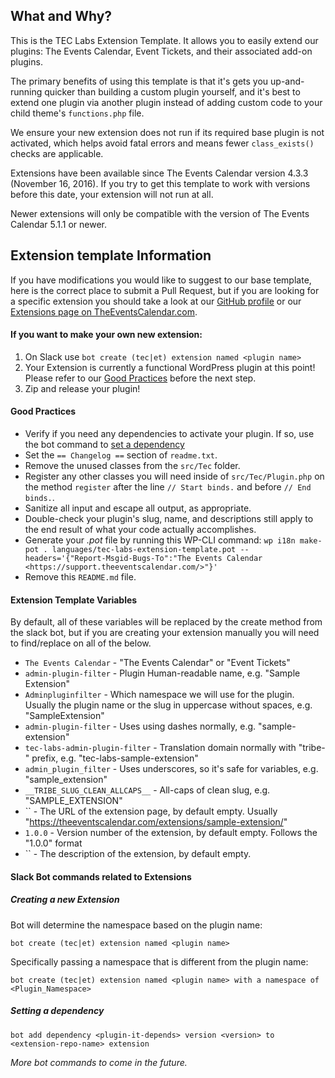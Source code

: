 ## What and Why?

This is the TEC Labs Extension Template. It allows you to easily extend our plugins: The Events Calendar, Event Tickets, and their associated add-on plugins.

The primary benefits of using this template is that it's gets you up-and-running quicker than building a custom plugin yourself, and it's best to extend one plugin via another plugin instead of adding custom code to your child theme's `functions.php` file.

We ensure your new extension does not run if its required base plugin is not activated, which helps avoid fatal errors and means fewer `class_exists()` checks are applicable.

Extensions have been available since The Events Calendar version 4.3.3 (November 16, 2016). If you try to get this template to work with versions before this date, your extension will not run at all.

Newer extensions will only be compatible with the version of The Events Calendar 5.1.1 or newer.

## Extension template Information

If you have modifications you would like to suggest to our base template, here is the correct place to submit a Pull Request, but if you are looking for a specific extension you should take a look at our [GitHub profile](https://github.com/mt-support) or our [Extensions page on TheEventsCalendar.com](https://theeventscalendar.com/extensions/).

#### If you want to make your own new extension:

1. On Slack use `bot create (tec|et) extension named <plugin name>`
1. Your Extension is currently a functional WordPress plugin at this point! Please refer to our [Good Practices](#good-practices) before the next step.
1. Zip and release your plugin!

#### Good Practices

* Verify if you need any dependencies to activate your plugin. If so, use the bot command to [set a dependency](#setting-a-dependency)
* Set the `== Changelog ==` section of `readme.txt`.
* Remove the unused classes from the `src/Tec` folder.
* Register any other classes you will need inside of `src/Tec/Plugin.php` on the method `register` after the line `// Start binds.` and before `// End binds.`.
* Sanitize all input and escape all output, as appropriate.
* Double-check your plugin's slug, name, and descriptions still apply to the end result of what your code actually accomplishes.
* Generate your *.pot* file by running this WP-CLI command: `wp i18n make-pot . languages/tec-labs-extension-template.pot --headers='{"Report-Msgid-Bugs-To":"The Events Calendar <https://support.theeventscalendar.com/>"}'`
* Remove this `README.md` file.

#### Extension Template Variables

By default, all of these variables will be replaced by the create method from the slack bot, but if you are creating your extension manually you will need to find/replace on all of the below.

* `The Events Calendar` - "The Events Calendar" or "Event Tickets"
* `admin-plugin-filter` - Plugin Human-readable name, e.g. "Sample Extension"
* `Adminpluginfilter` - Which namespace we will use for the plugin. Usually the plugin name or the slug in uppercase without spaces, e.g. "SampleExtension"
* `admin-plugin-filter` - Uses using dashes normally, e.g. "sample-extension"
* `tec-labs-admin-plugin-filter` - Translation domain normally with "tribe-" prefix, e.g. "tec-labs-sample-extension"
* `admin_plugin_filter` - Uses underscores, so it's safe for variables, e.g. "sample_extension"
* `__TRIBE_SLUG_CLEAN_ALLCAPS__` - All-caps of clean slug, e.g. "SAMPLE_EXTENSION"
* `` - The URL of the extension page, by default empty. Usually "https://theeventscalendar.com/extensions/sample-extension/"
* `1.0.0` - Version number of the extension, by default empty. Follows the "1.0.0" format
* `` - The description of the extension, by default empty.

#### Slack Bot commands related to Extensions

##### Creating a new Extension

Bot will determine the namespace based on the plugin name:
```
bot create (tec|et) extension named <plugin name>
```

Specifically passing a namespace that is different from the plugin name:
```
bot create (tec|et) extension named <plugin name> with a namespace of <Plugin_Namespace>
```

##### Setting a dependency

```
bot add dependency <plugin-it-depends> version <version> to <extension-repo-name> extension
```

_More bot commands to come in the future._
